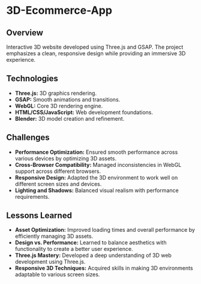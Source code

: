 # **3D-Ecommerce-App**

## **Overview**

Interactive 3D website developed using Three.js and GSAP. The project emphasizes a clean, responsive design while providing an immersive 3D experience.

## **Technologies**

- **Three.js:** 3D graphics rendering.
- **GSAP:** Smooth animations and transitions.
- **WebGL:** Core 3D rendering engine.
- **HTML/CSS/JavaScript:** Web development foundations.
- **Blender:** 3D model creation and refinement.

## **Challenges**

- **Performance Optimization:** Ensured smooth performance across various devices by optimizing 3D assets.
- **Cross-Browser Compatibility:** Managed inconsistencies in WebGL support across different browsers.
- **Responsive Design:** Adapted the 3D environment to work well on different screen sizes and devices.
- **Lighting and Shadows:** Balanced visual realism with performance requirements.

## **Lessons Learned**

- **Asset Optimization:** Improved loading times and overall performance by efficiently managing 3D assets.
- **Design vs. Performance:** Learned to balance aesthetics with functionality to create a better user experience.
- **Three.js Mastery:** Developed a deep understanding of 3D web development using Three.js.
- **Responsive 3D Techniques:** Acquired skills in making 3D environments adaptable to various screen sizes.
